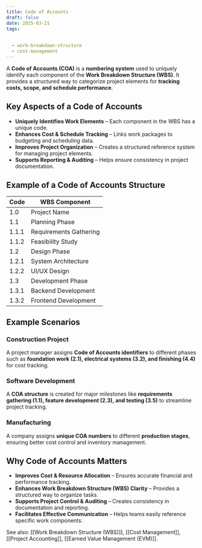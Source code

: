 ```yaml
---
title: Code of Accounts
draft: false
date: 2025-03-21
tags:
  
  
  - work-breakdown-structure
  - cost-management
---
```


A **Code of Accounts (COA)** is a **numbering system** used to uniquely identify each component of the **Work Breakdown Structure (WBS)**. It provides a structured way to categorize project elements for **tracking costs, scope, and schedule performance**.

## Key Aspects of a Code of Accounts
- **Uniquely Identifies Work Elements** – Each component in the WBS has a unique code.
- **Enhances Cost & Schedule Tracking** – Links work packages to budgeting and scheduling data.
- **Improves Project Organization** – Creates a structured reference system for managing project elements.
- **Supports Reporting & Auditing** – Helps ensure consistency in project documentation.

## Example of a Code of Accounts Structure

| Code | WBS Component               |
|------|-----------------------------|
| 1.0  | Project Name                |
| 1.1  | Planning Phase              |
| 1.1.1 | Requirements Gathering     |
| 1.1.2 | Feasibility Study          |
| 1.2  | Design Phase                |
| 1.2.1 | System Architecture        |
| 1.2.2 | UI/UX Design               |
| 1.3  | Development Phase           |
| 1.3.1 | Backend Development        |
| 1.3.2 | Frontend Development       |

## Example Scenarios

### **Construction Project**
A project manager assigns **Code of Accounts identifiers** to different phases such as **foundation work (2.1), electrical systems (3.2), and finishing (4.4)** for cost tracking.

### **Software Development**
A **COA structure** is created for major milestones like **requirements gathering (1.1), feature development (2.3), and testing (3.5)** to streamline project tracking.

### **Manufacturing**
A company assigns **unique COA numbers** to different **production stages**, ensuring better cost control and inventory management.

## Why Code of Accounts Matters
- **Improves Cost & Resource Allocation** – Ensures accurate financial and performance tracking.
- **Enhances Work Breakdown Structure (WBS) Clarity** – Provides a structured way to organize tasks.
- **Supports Project Control & Auditing** – Creates consistency in documentation and reporting.
- **Facilitates Effective Communication** – Helps teams easily reference specific work components.

See also: [[Work Breakdown Structure (WBS)]], [[Cost Management]], [[Project Accounting]], [[Earned Value Management (EVM)]].
